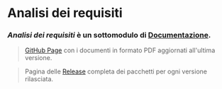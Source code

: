 # Analisi dei requisiti
### _Analisi dei requisiti_ è un sottomodulo di [Documentazione](https://github.com/SWEasabi/documentazione).

> [GitHub Page](https://sweasabi.github.io/analisi-dei-requisiti/) con i documenti in formato PDF aggiornati all'ultima versione.

> Pagina delle [Release](https://github.com/SWEasabi/analisi-dei-requisiti/releases) completa dei pacchetti per ogni versione rilasciata.
